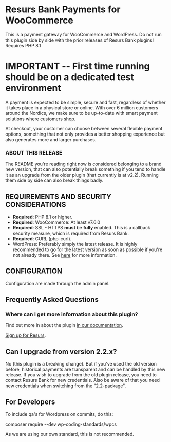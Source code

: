 # Resurs Bank Payments for WooCommerce #

This is a payment gateway for WooCommerce and WordPress. Do not run this plugin side by side with the prior releases of Resurs Bank plugins!
Requires PHP 8.1

# IMPORTANT -- First time running should be on a dedicated test environment #

A payment is expected to be simple, secure and fast, regardless of whether it takes place in a physical store or online. With over 6 million customers around the Nordics, we make sure to be up-to-date with smart payment solutions where customers shop.

At checkout, your customer can choose between several flexible payment options, something that not only provides a better shopping experience but also generates more and larger purchases.

### ABOUT THIS RELEASE ###

The README you're reading right now is considered belonging to a brand new version, that can also potentially break something if
you tend to handle it as an upgrade from the older plugin (that currently is at v2.2). Running them side by side can also break things badly.

## REQUIREMENTS AND SECURITY CONSIDERATIONS ##

* **Required**: PHP 8.1 or higher.
* **Required**: WooCommerce: At least v7.6.0
* **Required**: SSL - HTTPS **must** be **fully** enabled. This is a callback security measure, which is required from Resurs Bank.
* **Required**: CURL (php-curl).
* WordPress: Preferably simply the latest release. It is highly recommended to go for the latest version as soon as possible if you're not already there. See [here](https://make.wordpress.org/core/handbook/references/php-compatibility-and-wordpress-versions/) for more information.

## CONFIGURATION ##

Configuration are made through the admin panel.

## Frequently Asked Questions ##

### Where can I get more information about this plugin? ###

Find out more in about the plugin [in our documentation](https://developers.resurs.com/platform-plugins/woocommerce/resurs-merchant-api-2.0-for-woocommerce/).

[Sign up for Resurs](https://www.resursbank.se/betallosningar).

## Can I upgrade from version 2.2.x? ##

No (this plugin is a breaking change). But if you've used the old version before, historical payments are transparent and can be handled by this new release.
If you wish to upgrade from the old plugin release, you need to contact Resurs Bank for new credentials.
Also be aware of that you need new credentials when switching from the "2.2-package".

## For Developers

To include qa's for Wordpress on commits, do this:

composer require --dev wp-coding-standards/wpcs

As we are using our own standard, this is not recommended.
